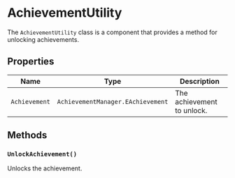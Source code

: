 # AchievementUtility

The `AchievementUtility` class is a component that provides a method for unlocking achievements.

## Properties

| Name | Type | Description |
| --- | --- | --- |
| `Achievement` | `AchievementManager.EAchievement` | The achievement to unlock. |

## Methods

### `UnlockAchievement()`

Unlocks the achievement.
